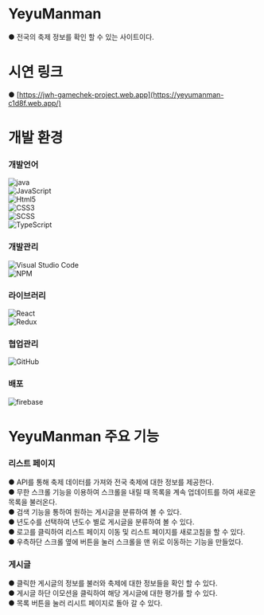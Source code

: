 
# YeyuManman
● 전국의 축제 정보를 확인 할 수 있는 사이트이다.

# 시연 링크
● [https://jwh-gamechek-project.web.app](https://yeyumanman-c1d8f.web.app/)

# 개발 환경
### 개발언어
![java](https://img.shields.io/badge/Java-ED8B00?style=for-the-badge&logo=openjdk&logoColor=white)
<br> ![JavaScript](https://img.shields.io/badge/JavaScript-F7DF1E?style=for-the-badge&logo=JavaScript&logoColor=white)
<br> ![Html5](https://img.shields.io/badge/HTML-239120?style=for-the-badge&logo=html5&logoColor=white)
<br> ![CSS3](https://img.shields.io/badge/CSS-239120?&style=for-the-badge&logo=css3&logoColor=white)
<br> ![SCSS](https://img.shields.io/badge/SASS-hotpink.svg?style=for-the-badge&logo=SASS&logoColor=white)
<br> ![TypeScript](https://img.shields.io/badge/typescript-%23007ACC.svg?style=for-the-badge&logo=typescript&logoColor=white)

### 개발관리
![Visual Studio Code](https://img.shields.io/badge/Visual_Studio_Code-0078D4?style=for-the-badge&logo=visual%20studio%20code&logoColor=white)
<br> ![NPM](https://img.shields.io/badge/npm-CB3837?style=for-the-badge&logo=npm&logoColor=white)

### 라이브러리
![React](https://img.shields.io/badge/React-20232A?style=for-the-badge&logo=react&logoColor=61DAFB)
<br> ![Redux](https://img.shields.io/badge/redux-%23593d88.svg?style=for-the-badge&logo=redux&logoColor=white)

### 협업관리
![GitHub](https://img.shields.io/badge/GitHub-100000?style=for-the-badge&logo=github&logoColor=white)

### 배포
![firebase](https://img.shields.io/badge/Firebase-039BE5?style=for-the-badge&logo=Firebase&logoColor=white)

# YeyuManman 주요 기능
### 리스트 페이지
● API를 통해 축제 데이터를 가져와 전국 축제에 대한 정보를 제공한다.
<br> ● 무한 스크롤 기능을 이용하여 스크롤을 내릴 때 목록을 계속 업데이트를 하여 새로운 목록을 불러온다.
<br> ● 검색 기능을 통하여 원하는 게시글을 분류하여 볼 수 있다.
<br> ● 년도수를 선택하여 년도수 별로 게시글을 분류하여 볼 수 있다.
<br> ● 로고를 클릭하여 리스트 페이지 이동 및 리스트 페이지를 새로고침을 할 수 있다.
<br> ● 우측하단 스크롤 옆에 버튼을 눌러 스크롤을 맨 위로 이동하는 기능을 만들었다.

### 게시글
● 클릭한 게시글의 정보를 불러와 축제에 대한 정보들을 확인 할 수 있다.
<br> ● 게시글 하단 이모션을 클릭하여 해당 게시글에 대한 평가를 할 수 있다.
<br> ● 목록 버튼을 눌러 리시트 페이지로 돌아 갈 수 있다.


